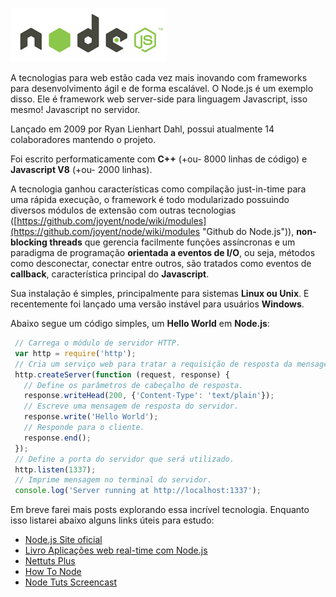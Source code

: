 ![Node.js - Javascript no servidor](../images/nodejs-logo.jpg "Node.js - Javascript no servidor")

A tecnologias para web estão cada vez mais inovando com frameworks para desenvolvimento ágil e de forma escalável. O Node.js é um exemplo disso. Ele é framework web server-side para linguagem Javascript, isso mesmo! Javascript no servidor.

Lançado em 2009 por Ryan Lienhart Dahl, possui atualmente 14 colaboradores mantendo o projeto.

Foi escrito performaticamente com **C++** (+ou- 8000 linhas de código) e **Javascript V8** (+ou- 2000 linhas).

A tecnologia ganhou características como compilação just-in-time para uma rápida execução, o framework é todo modularizado possuindo diversos módulos de extensão com outras tecnologias ([https://github.com/joyent/node/wiki/modules](https://github.com/joyent/node/wiki/modules "Github do Node.js")), **non-blocking threads** que gerencia facilmente funções assíncronas e um paradigma de programação **orientada a eventos de I/O**, ou seja, métodos como desconectar, conectar entre outros, são tratados como eventos de **callback**, característica principal do **Javascript**.

Sua instalação é simples, principalmente para sistemas **Linux ou Unix**. E recentemente foi lançado uma versão instável para usuários **Windows**.

Abaixo segue um código simples, um **Hello World** em **Node.js**:

``` javascript
 // Carrega o módulo de servidor HTTP.
 var http = require('http');
 // Cria um serviço web para tratar a requisição de resposta da mensagem Hello World.
 http.createServer(function (request, response) {
   // Define os parâmetros de cabeçalho de resposta.
   response.writeHead(200, {'Content-Type': 'text/plain'});
   // Escreve uma mensagem de resposta do servidor.
   response.write('Hello World');
   // Responde para o cliente.
   response.end();
 });
 // Define a porta do servidor que será utilizado.
 http.listen(1337);
 // Imprime mensagem no terminal do servidor.
 console.log('Server running at http://localhost:1337');
``` 

Em breve farei mais posts explorando essa incrível tecnologia. Enquanto isso listarei abaixo alguns links úteis para estudo:

*   [Node.js Site oficial](http://nodejs.org/ "Site Oficial do Node.js")
*   [Livro Aplicações web real-time com Node.js](https://casadocodigo.refersion.com/l/630.1389 "Livro Aplicações web real-time com Node.js")
*   [Nettuts Plus](http://net.tutsplus.com/tutorials/javascript-ajax/this-time-youll-learn-node-js/ "Nettuts Plus - Node.js")
*   [How To Node](http://howtonode.org/ "Blog How to Node")
*   [Node Tuts Screencast](http://nodetuts.com/ "NodeTuts Screencasts")